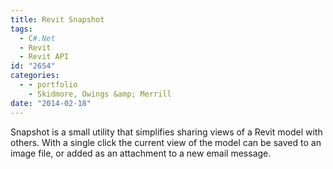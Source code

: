 ```yaml
---
title: Revit Snapshot
tags:
  - C#.Net
  - Revit
  - Revit API
id: "2654"
categories:
  - - portfolio
    - Skidmore, Owings &amp; Merrill
date: "2014-02-18"
---
```


Snapshot is a small utility that simplifies sharing views of a Revit model with others. With a single click the current view of the model can be saved to an image file, or added as an attachment to a new email message.
